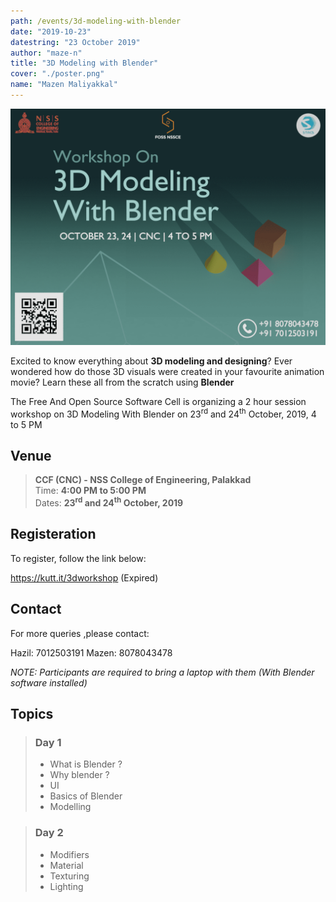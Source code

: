 ```yaml
---
path: /events/3d-modeling-with-blender
date: "2019-10-23"
datestring: "23 October 2019"
author: "maze-n"
title: "3D Modeling with Blender"
cover: "./poster.png"
name: "Mazen Maliyakkal"
---
```


![Poster](./poster.png)

Excited to know everything about **3D modeling and designing**?
Ever wondered how do those 3D visuals were created in your favourite animation movie?
Learn these all from the scratch using **Blender**

The Free And Open Source Software Cell is organizing a 2 hour session workshop on 3D Modeling With Blender on  23<sup>rd</sup> and 24<sup>th</sup> October, 2019, 4 to 5 PM



## Venue

> **CCF (CNC) - NSS College of Engineering, Palakkad <br>**
> Time: **4:00 PM to 5:00 PM <br>**
> Dates: **23<sup>rd</sup> and 24<sup>th</sup> October, 2019**

## Registeration

To register, follow the link below:

https://kutt.it/3dworkshop (Expired)

## Contact

For more queries ,please contact:

Hazil: 7012503191
Mazen: 8078043478

*NOTE: Participants are required to bring a laptop with them (With Blender software installed)*


## Topics

> ### Day 1
> * What is Blender ?
> * Why blender ?
> * UI
> * Basics of Blender
> * Modelling


> ### Day 2
> * Modifiers
> * Material
> * Texturing
> * Lighting
